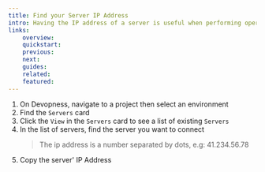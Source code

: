 ```yaml
---
title: Find your Server IP Address
intro: Having the IP address of a server is useful when performing operations that require network connections to the server, such as log in to your server via SSH to run commands in a terminal or configuring a DNS record so your application can be accessed using a domain name.
links:
    overview:
    quickstart:
    previous:
    next:
    guides:
    related:
    featured:
---
```


1. On Devopness, navigate to a project then select an environment
1. Find the `Servers` card
1. Click the `View` in the `Servers` card to see a list of existing `Servers`
1. In the list of servers, find the server you want to connect
    > The ip address is a number separated by dots, e.g: 41.234.56.78
1. Copy the server' IP Address
